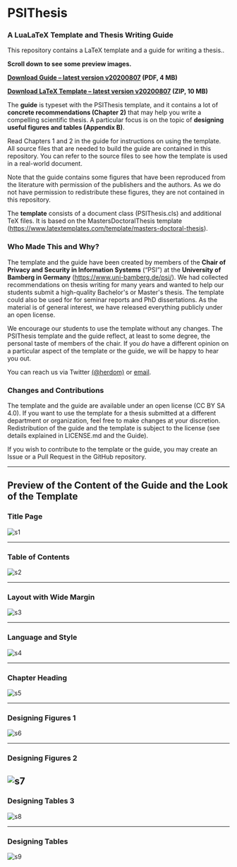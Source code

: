 # PSIThesis

### A LuaLaTeX Template and Thesis Writing Guide

This repository contains a LaTeX template and a guide for writing a thesis..

**Scroll down to see some preview images.**

**[Download Guide – latest version v20200807](https://github.com/UBA-PSI/psi-thesis-guide/raw/master/psi-thesis-guide-v20200807.pdf) (PDF, 4 MB)**

**[Download LaTeX Template – latest version v20200807](https://github.com/UBA-PSI/psi-thesis-guide/archive/v20200807pub.zip) (ZIP, 10 MB)**

The **guide** is typeset with the PSIThesis template, and it contains a lot
of **concrete recommendations (Chapter 2)** that may help you write
a compelling scientific thesis. A particular focus is on the topic of
**designing useful figures and tables (Appendix B)**.

Read Chapters 1 and 2 in the guide for instructions on using the template.
All source files that are needed to build the guide are contained in this
repository. You can refer to the source files to see how the template is used
in a real-world document.

Note that the guide contains some figures that have been reproduced from
the literature with permission of the publishers and the authors. As we do not
have permission to redistribute these figures, they are not contained in
this repository.

The **template** consists of a document class (PSIThesis.cls) and
additional TeX files. It is based on the MastersDoctoralThesis template
(https://www.latextemplates.com/template/masters-doctoral-thesis).


### Who Made This and Why?

The template and the guide have been created by members of the **Chair
of Privacy and Security in Information Systems** (“PSI”) at the **University
of Bamberg in Germany** (https://www.uni-bamberg.de/psi/). We had
collected recommendations on thesis writing for many years and wanted
to help our students submit a high-quality Bachelor's or Master's thesis.
The template could also be used for for seminar reports and PhD dissertations.
As the material is of general interest, we have released everything publicly
under an open license.

We encourage our students to use the template without any changes. The
PSIThesis template and the guide reflect, at least to some degree, the personal
taste of members of the chair. If you *do* have a different opinion on a particular
 aspect of the template or the guide, we will be happy to hear you out.

You can reach us via Twitter [(@herdom)](https://twitter.com/herdom) or [email](mailto:dh.psi@uni-bamberg.de).

### Changes and Contributions

The template and the guide are available under an open license (CC BY SA 4.0). 
If you want to use the template for a thesis submitted at a different 
department or organization, feel free to make changes at your discretion.
Redistribution of the guide and the template is subject to the license (see
details explained in LICENSE.md and the Guide).

If you wish to contribute to the template or the guide, you may create an
Issue or a Pull Request in the GitHub repository.


---

## Preview of the Content of the Guide and the Look of the Template

### Title Page

![s1](https://user-images.githubusercontent.com/6500007/89696457-40edf300-d918-11ea-8932-f3455d4a1601.png)

---

###  Table of Contents

![s2](https://user-images.githubusercontent.com/6500007/89696471-4fd4a580-d918-11ea-974d-676bd055a17c.png)

---

###  Layout with Wide Margin

![s3](https://user-images.githubusercontent.com/6500007/89696473-52cf9600-d918-11ea-923d-efc250110db7.png)

---

### Language and Style

![s4](https://user-images.githubusercontent.com/6500007/89696476-54995980-d918-11ea-8a77-5f994534f3ce.png)

---

### Chapter Heading

![s5](https://user-images.githubusercontent.com/6500007/89696478-56631d00-d918-11ea-8622-95b7cc836d9d.png)

---

### Designing Figures 1

![s6](https://user-images.githubusercontent.com/6500007/89696480-582ce080-d918-11ea-8556-d79bd80f6158.png)

---

### Designing Figures 2

![s7](https://user-images.githubusercontent.com/6500007/89696481-59f6a400-d918-11ea-810c-3b01bf517567.png)
---

### Designing Tables 3

![s8](https://user-images.githubusercontent.com/6500007/89696485-5bc06780-d918-11ea-8f14-4a7d146e70b2.png)

---

### Designing Tables


![s9](https://user-images.githubusercontent.com/6500007/89696487-5cf19480-d918-11ea-862e-2325011ce61f.png)
